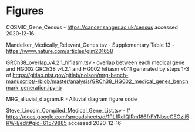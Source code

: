 # Figures
<!-- File use description
- Image files for manuscript and presentations. 
- File names (keep brief) should match script or analysis notebook file names. When drafting manuscript use file names (excluding file extension) as figure id. 
-->

COSMIC_Gene_Census - https://cancer.sanger.ac.uk/census accessed 2020-12-16

Mandelker_Medically_Relevant_Genes.tsv - Supplementary Table 13 - https://www.nature.com/articles/gim201658

GRCh38_overlap_v4.2.1_hifiasm.tsv - overlap between each medical gene and HG002 GRCh38 v4.2.1 and HG002 hifiasm v0.11 generated by steps 1-3 of https://gitlab.nist.gov/gitlab/nolson/mrg-bench-manuscript/-/blob/master/analysis/GRCh38_HG002_medical_genes_benchmark_generation.ipynb

MRG_alluvial_diagram.R - Alluvial diagram figure code

Steve_Lincoln_Compiled_Medical_Gene_List.tsv - # https://docs.google.com/spreadsheets/d/1PLfRdIQIRm186frFYNbseCEOzIi5RW-l/edit#gid=61579885 accessed 2020-12-16